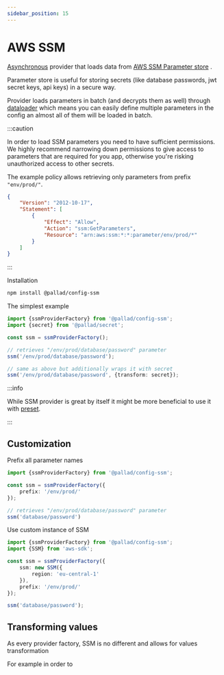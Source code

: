 ```yaml
---
sidebar_position: 15
---
```


# AWS SSM

[Asynchronous](./#introduction-to-providers) provider that loads data
from [AWS SSM Parameter store](https://docs.aws.amazon.com/systems-manager/latest/userguide/systems-manager-parameter-store.html)
.

Parameter store is useful for storing secrets (like database passwords, jwt secret keys, api keys) in a secure way.

Provider loads parameters in batch (and decrypts them as well) through
[dataloader](https://www.npmjs.com/package/dataloader) which means you can easily define multiple parameters in the
config an almost all of them will be loaded in batch.

:::caution

In order to load SSM parameters you need to have sufficient permissions. We highly recommend narrowing down permissions
to give access to parameters that are required for you app, otherwise you're risking unauthorized access to other
secrets.

The example policy allows retrieving only parameters from prefix `"env/prod/"`.

```json
{
    "Version": "2012-10-17",
    "Statement": [
        {
            "Effect": "Allow",
            "Action": "ssm:GetParameters",
            "Resource": "arn:aws:ssm:*:*:parameter/env/prod/*"
        }
    ]
}
```

:::

Installation

```bash npm2yarn
npm install @pallad/config-ssm
```

The simplest example

```ts
import {ssmProviderFactory} from '@pallad/config-ssm';
import {secret} from '@pallad/secret';

const ssm = ssmProviderFactory();

// retrieves "/env/prod/database/password" parameter
ssm('/env/prod/database/password');

// same as above but additionally wraps it with secret
ssm('/env/prod/database/password', {transform: secret});
```

:::info

While SSM provider is great by itself it might be more beneficial to use it with [preset](../presets#env-ssm).

:::

## Customization

Prefix all parameter names

```ts
import {ssmProviderFactory} from '@pallad/config-ssm';

const ssm = ssmProviderFactory({
    prefix: '/env/prod/'
});

// retrieves "/env/prod/database/password" parameter
ssm('database/password')
```

Use custom instance of SSM

```ts
import {ssmProviderFactory} from '@pallad/config-ssm';
import {SSM} from 'aws-sdk';

const ssm = ssmProviderFactory({
    ssm: new SSM({
        region: 'eu-central-1'
    }),
    prefix: '/env/prod/'
});

ssm('database/password');
```

## Transforming values

As every provider factory, SSM is no different and allows for values transformation


For example in order to
